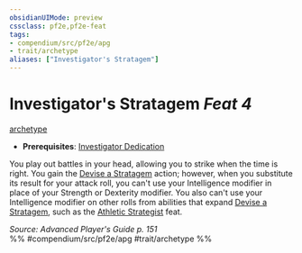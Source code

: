```yaml
---
obsidianUIMode: preview
cssclass: pf2e,pf2e-feat
tags:
- compendium/src/pf2e/apg
- trait/archetype
aliases: ["Investigator's Stratagem"]
---
```

# Investigator's Stratagem  *Feat 4*  
[archetype](archetype.md "Archetype Feat Trait")  

- **Prerequisites**: [Investigator Dedication](investigator-dedication-apg.md)

You play out battles in your head, allowing you to strike when the time is right. You gain the [Devise a Stratagem](devise-a-stratagem-apg.md) action; however, when you substitute its result for your attack roll, you can't use your Intelligence modifier in place of your Strength or Dexterity modifier. You also can't use your Intelligence modifier on other rolls from abilities that expand [Devise a Stratagem](devise-a-stratagem-apg.md), such as the [Athletic Strategist](athletic-strategist-apg.md) feat.

*Source: Advanced Player's Guide p. 151*  
%% #compendium/src/pf2e/apg #trait/archetype %%